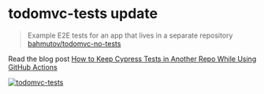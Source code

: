 # todomvc-tests update
> Example E2E tests for an app that lives in a separate repository [bahmutov/todomvc-no-tests](https://github.com/bahmutov/todomvc-no-tests)

Read the blog post [How to Keep Cypress Tests in Another Repo While Using GitHub Actions](https://glebbahmutov.com/blog/how-to-keep-cypress-tests-in-another-repo/)

[![todomvc-tests](https://img.shields.io/endpoint?url=https://dashboard.cypress.io/badge/simple/tbpngn/main&style=flat&logo=cypress)](https://dashboard.cypress.io/projects/tbpngn/runs)
